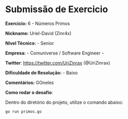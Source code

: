 # Submissão de Exercicio

**Exercicio:** 6 - Números Primos

**Nickname:** Uriel-David (Zinr4x)

**Nível Técnico:** - Senior

**Empresa:** - Comuniverse / Software Engineer -

**Twitter**: https://twitter.com/UriZinrax (@UriZinrax)

**Dificuldade de Resolução:** - Baixo

**Comentários:** GOneles

**Como rodar o desafio**: 

Dentro do diretório do projeto, utilize o comando abaixo: 
```bash
go run primos.go
```
